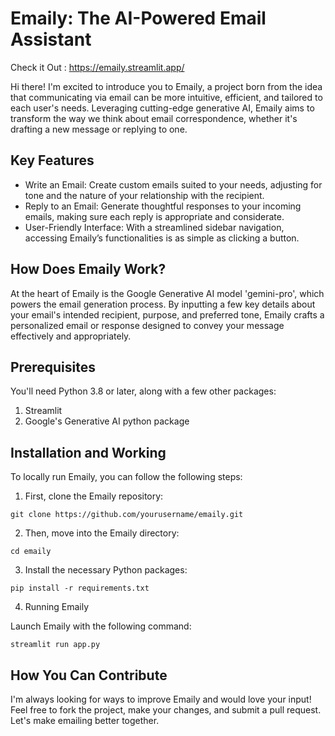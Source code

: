 # Emaily: The AI-Powered Email Assistant

Check it Out : https://emaily.streamlit.app/

Hi there! I'm excited to introduce you to Emaily, a project born from the idea that communicating via email can be more intuitive, efficient, and tailored to each user's needs. Leveraging cutting-edge generative AI, Emaily aims to transform the way we think about email correspondence, whether it's drafting a new message or replying to one.

## Key Features

* Write an Email: Create custom emails suited to your needs, adjusting for tone and the nature of your relationship with the recipient.
* Reply to an Email: Generate thoughtful responses to your incoming emails, making sure each reply is appropriate and considerate.
* User-Friendly Interface: With a streamlined sidebar navigation, accessing Emaily’s functionalities is as simple as clicking a button.

## How Does Emaily Work?

At the heart of Emaily is the Google Generative AI model 'gemini-pro', which powers the email generation process. By inputting a few key details about your email's intended recipient, purpose, and preferred tone, Emaily crafts a personalized email or response designed to convey your message effectively and appropriately.

## Prerequisites

You'll need Python 3.8 or later, along with a few other packages:

1. Streamlit
2. Google's Generative AI python package

## Installation and Working
To locally run Emaily, you can follow the following steps:

1. First, clone the Emaily repository:
```
git clone https://github.com/yourusername/emaily.git
```
2. Then, move into the Emaily directory:
```
cd emaily
```
3. Install the necessary Python packages:
```
pip install -r requirements.txt
```
4. Running Emaily

Launch Emaily with the following command:
```
streamlit run app.py
```

## How You Can Contribute

I'm always looking for ways to improve Emaily and would love your input! Feel free to fork the project, make your changes, and submit a pull request. Let's make emailing better together.
